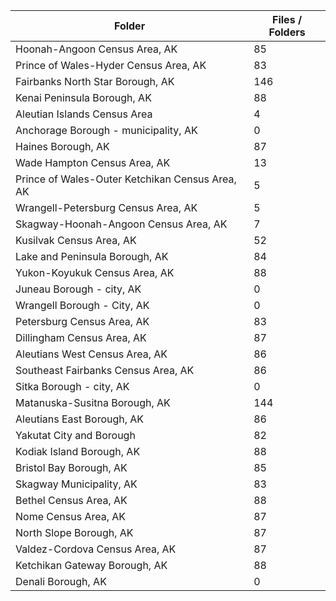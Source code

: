 | Folder                                          |   Files / Folders |
|-------------------------------------------------|-------------------|
| Hoonah-Angoon Census Area, AK                   |                85 |
| Prince of Wales-Hyder Census Area, AK           |                83 |
| Fairbanks North Star Borough, AK                |               146 |
| Kenai Peninsula Borough, AK                     |                88 |
| Aleutian Islands Census Area                    |                 4 |
| Anchorage Borough - municipality, AK            |                 0 |
| Haines Borough, AK                              |                87 |
| Wade Hampton Census Area, AK                    |                13 |
| Prince of Wales-Outer Ketchikan Census Area, AK |                 5 |
| Wrangell-Petersburg Census Area, AK             |                 5 |
| Skagway-Hoonah-Angoon Census Area, AK           |                 7 |
| Kusilvak Census Area, AK                        |                52 |
| Lake and Peninsula Borough, AK                  |                84 |
| Yukon-Koyukuk Census Area, AK                   |                88 |
| Juneau Borough - city, AK                       |                 0 |
| Wrangell Borough - City, AK                     |                 0 |
| Petersburg Census Area, AK                      |                83 |
| Dillingham Census Area, AK                      |                87 |
| Aleutians West Census Area, AK                  |                86 |
| Southeast Fairbanks Census Area, AK             |                86 |
| Sitka Borough - city, AK                        |                 0 |
| Matanuska-Susitna Borough, AK                   |               144 |
| Aleutians East Borough, AK                      |                86 |
| Yakutat City and Borough                        |                82 |
| Kodiak Island Borough, AK                       |                88 |
| Bristol Bay Borough, AK                         |                85 |
| Skagway Municipality, AK                        |                83 |
| Bethel Census Area, AK                          |                88 |
| Nome Census Area, AK                            |                87 |
| North Slope Borough, AK                         |                87 |
| Valdez-Cordova Census Area, AK                  |                87 |
| Ketchikan Gateway Borough, AK                   |                88 |
| Denali Borough, AK                              |                 0 |